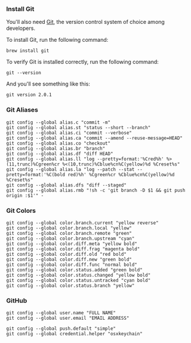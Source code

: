### Install Git

You'll also need [Git](http://git-scm.com/), the version control system of choice among developers.

To install Git, run the following command:

```
brew install git
```

To verify Git is installed correctly, run the following command:

```
git --version
```

And you'll see something like this:

```
git version 2.0.1
```

### Git Aliases

```
git config --global alias.c "commit -m"
git config --global alias.st "status --short --branch"
git config --global alias.ci "commit --verbose"
git config --global alias.ca "commit --amend --reuse-message=HEAD"
git config --global alias.co "checkout"
git config --global alias.br "branch"
git config --global alias.df "diff HEAD"
git config --global alias.ll "log --pretty=format:'%Cred%h' %>(11,trunc)%Cgreen%cr %<(10,trunc)%Cblue%cn%C(yellow)%d %Creset%s"
git config --global alias.la "log --patch --stat --pretty=format:'%C(bold red)%h' %Cgreen%cr %Cblue%cn%C(yellow)%d %Creset%s"
git config --global alias.dfs "diff --staged"
git config --global alias.rmb "!sh -c 'git branch -D $1 && git push origin :$1'" -
```

### Git Colors

```
git config --global color.branch.current "yellow reverse"
git config --global color.branch.local "yellow"
git config --global color.branch.remote "green"
git config --global color.branch.upstream "cyan"
git config --global color.diff.meta "yellow bold"
git config --global color.diff.frag "magenta bold"
git config --global color.diff.old "red bold"
git config --global color.diff.new "green bold"
git config --global color.diff.func "normal bold"
git config --global color.status.added "green bold"
git config --global color.status.changed "yellow bold"
git config --global color.status.untracked "cyan bold"
git config --global color.status.branch "yellow"
```

### GitHub

```
git config --global user.name "FULL NAME"
git config --global user.email "EMAIL ADDRESS"
```

```
git config --global push.default "simple"
git config --global credential.helper "osxkeychain"
```
